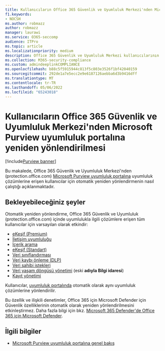 ```yaml
---
title: Kullanıcıların Office 365 Güvenlik ve Uyumluluk Merkezi'nden Microsoft Purview uyumluluk portalına yeniden yönlendirilmesi
f1.keywords:
- NOCSH
ms.author: robmazz
author: robmazz
manager: laurawi
ms.service: O365-seccomp
audience: ITPro
ms.topic: article
ms.localizationpriority: medium
description: Office 365 Güvenlik ve Uyumluluk Merkezi kullanıcılarının Microsoft Purview uyumluluk portalına otomatik olarak yeniden yönlendirilmesi hakkında bilgi edinin.
ms.collection: M365-security-compliance
ms.custom: admindeeplinkCOMPLIANCE
ms.openlocfilehash: b88c5f5915944c813f5c803e3526f1bf42040159
ms.sourcegitcommit: 292de1a7e5ecc2e9e6187126aebba6d3b9416dff
ms.translationtype: MT
ms.contentlocale: tr-TR
ms.lasthandoff: 05/06/2022
ms.locfileid: "65243018"
---
```

# <a name="redirection-of-users-from-the-office-365-security-and-compliance-center-to-the-microsoft-purview-compliance-portal"></a>Kullanıcıların Office 365 Güvenlik ve Uyumluluk Merkezi'nden Microsoft Purview uyumluluk portalına yeniden yönlendirilmesi

[!include[Purview banner](../includes/purview-rebrand-banner.md)]

Bu makalede, Office 365 Güvenlik ve Uyumluluk Merkezi'nden (protection.office.com) <a href="https://go.microsoft.com/fwlink/p/?linkid=2077149" target="_blank">Microsoft Purview uyumluluk portalına</a> uyumluluk çözümlerine erişen kullanıcılar için otomatik yeniden yönlendirmenin nasıl çalıştığı açıklanmaktadır.

## <a name="what-to-expect"></a>Bekleyebileceğiniz şeyler

Otomatik yeniden yönlendirme, Office 365 Güvenlik ve Uyumluluk (protection.office.com) içinde uyumlulukla ilgili çözümlere erişen tüm kullanıcılar için varsayılan olarak etkindir:

- [eKeşif (Premium)](overview-ediscovery-20.md)
- [İletişim uyumluluğu](communication-compliance.md)
- [İçerik arama](search-for-content.md)
- [eKeşif (Standart)](get-started-core-ediscovery.md)
- [Veri sınıflandırması](data-classification-overview.md)
- [Veri kaybı önleme (DLP)](dlp-learn-about-dlp.md)
- [Veri sahibi istekleri](/compliance/regulatory/gdpr-manage-gdpr-data-subject-requests-with-the-dsr-case-tool)
- [Veri yaşam döngüsü yönetimi](manage-data-governance.md) (eski **adıyla Bilgi idaresi**)
- [Kayıt yönetimi](records-management.md)

Kullanıcılar, <a href="https://go.microsoft.com/fwlink/p/?linkid=2077149" target="_blank">uyumluluk portalında</a> otomatik olarak aynı uyumluluk çözümlerine yönlendirilir.

Bu özellik ve ilişkili denetimler, Office 365 için Microsoft Defender için Güvenlik özelliklerinin otomatik olarak yeniden yönlendirilmesini etkinleştirmez. Daha fazla bilgi için bkz. [Microsoft 365 Defender'de Office 365 için Microsoft Defender](/microsoft-365/security/defender/microsoft-365-security-center-mdo).

## <a name="related-information"></a>İlgili bilgiler

- [Microsoft Purview uyumluluk portalına genel bakış](/microsoft-365/compliance/microsoft-365-compliance-center)
